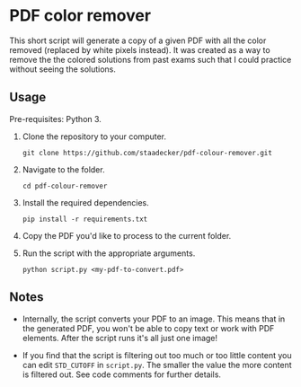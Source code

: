 # PDF color remover

This short script will generate a copy of a given PDF with all the color removed (replaced by white pixels instead).
It was created as a way to remove the the colored solutions from past exams such that I could practice without seeing the solutions.

## Usage

Pre-requisites: Python 3.

1. Clone the repository to your computer. 

    `git clone https://github.com/staadecker/pdf-colour-remover.git`

2. Navigate to the folder. 

    `cd pdf-colour-remover`

3. Install the required dependencies. 

    `pip install -r requirements.txt`

4. Copy the PDF you'd like to process to the current folder.

5. Run the script with the appropriate arguments.

    `python script.py <my-pdf-to-convert.pdf>`

## Notes

- Internally, the script converts your PDF to an image. This means that in the generated PDF, you won't be able to copy text or work with PDF elements. After the script runs it's all just one image!

- If you find that the script is filtering out too much or too little content you can edit `STD_CUTOFF` in `script.py`.
The smaller the value the more content is filtered out. See code comments for further details.
